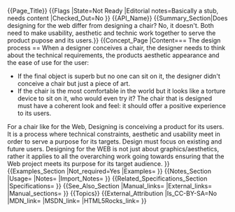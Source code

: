 {{Page_Title}}
{{Flags
|State=Not Ready
|Editorial notes=Basically a stub, needs content
|Checked_Out=No
}}
{{API_Name}}
{{Summary_Section|Does designing for the web differ from designing a chair? No, it doesn't. Both need to make usability, aesthetic and technic work together to serve the product pupose and its users.}}
{{Concept_Page
|Content=== The design process == 
When a designer conceives a chair, the designer needs to think about the technical requirements, the products aesthetic appearance and the ease of use for the user:
* If the final object is superb but no one can sit on it, the designer didn't conceive a chair but just a piece of art. 
* If the chair is the most comfortable in the world but it looks like a torture device to sit on it, who would even try it? The chair that is designed must have a coherent look and feel: it should offer a positive experience to its users.

For a chair like for the Web, Designing is conceiving a product for its users. It is a process where technical constraints, aesthetic and usability meet in order to serve a purpose for its targets. Design must focus on existing and future users. Designing for the WEB is not just about graphics/aesthetics, rather it applies to all the overarching work going towards ensuring that the Web project meets its purpose for its target audience.
}}
{{Examples_Section
|Not_required=Yes
|Examples=
}}
{{Notes_Section
|Usage=
|Notes=
|Import_Notes=
}}
{{Related_Specifications_Section
|Specifications=
}}
{{See_Also_Section
|Manual_links=
|External_links=
|Manual_sections=
}}
{{Topics}}
{{External_Attribution
|Is_CC-BY-SA=No
|MDN_link=
|MSDN_link=
|HTML5Rocks_link=
}}